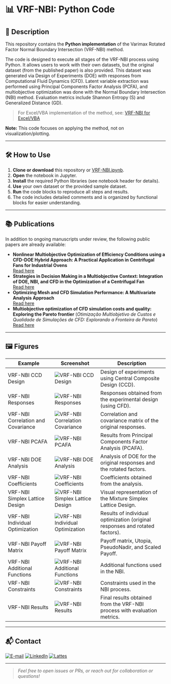 # 📊 VRF-NBI: Python Code

## 📝 Description

This repository contains the **Python implementation** of the Varimax Rotated Factor Normal Boundary Intersection (VRF-NBI) method.

The code is designed to execute all stages of the VRF-NBI process using Python. It allows users to work with their own datasets, but the original dataset (from the published paper) is also provided. This dataset was generated via Design of Experiments (DOE) with responses from Computational Fluid Dynamics (CFD). Latent variable extraction was performed using Principal Components Factor Analysis (PCFA), and multiobjective optimization was done with the Normal Boundary Intersection (NBI) method. Evaluation metrics include Shannon Entropy (S) and Generalized Distance (GD).

> For Excel/VBA implementation of the method, see: [VRF-NBI for Excel/VBA](https://github.com/Matheuscp98/Normal_Boundary_Intersection)

**Note:** This code focuses on applying the method, not on visualization/plotting.

---

## 🛠️ How to Use

1. **Clone or download** this repository or [VRF-NBI.ipynb](VRF-NBI.ipynb).
2. **Open** the notebook in Jupyter.
3. **Install** the required Python libraries (see notebook header for details).
4. **Use** your own dataset or the provided sample dataset.
5. **Run** the code blocks to reproduce all steps and results.
6. The code includes detailed comments and is organized by functional blocks for easier understanding.

---

## 📚 Publications

In addition to ongoing manuscripts under review, the following public papers are already available:

- **Nonlinear Multiobjective Optimization of Efficiency Conditions using a CFD-DOE Hybrid Approach: A Practical Application in Centrifugal Fans for Industrial Ovens**  
  [Read here](https://www.sciencedirect.com/science/article/pii/S2451904925006900)
- **Strategies in Decision Making in a Multiobjective Context: Integration of DOE, NBI, and CFD in the Optimization of a Centrifugal Fan**  
  [Read here](https://publicacoes.softaliza.com.br/cilamce/article/view/10211/7235)
- **Optimizing Mesh and CFD Simulation Performance: A Multivariate Analysis Approach**  
  [Read here](https://publicacoes.softaliza.com.br/cilamce/article/view/8110/6998)
- **Multiobjective optimization of CFD simulation costs and quality: Exploring the Pareto frontier** (*Otimização Multiobjetivo de Custos e Qualidade de Simulações de CFD: Explorando a Fronteira de Pareto*)  
  [Read here](https://proceedings.science/sbpo/sbpo-2024/trabalhos/otimizacao-multiobjetivo-de-custos-e-qualidade-de-simulacoes-de-cfd-explorando-a?lang=pt-br)

---

## 🖼️ Figures

| Example                                      | Screenshot                        | Description                                        |
|-----------------------------------------------|-----------------------------------|----------------------------------------------------|
| VRF-NBI CCD Design                           | ![VRF-NBI CCD Design](VRF-NBI_CCDDesign.jpg) | Design of experiments using Central Composite Design (CCD). |
| VRF-NBI Responses                            | ![VRF-NBI Responses](VRF-NBI_Responses.jpg) | Responses obtained from the experimental design (using CFD). |
| VRF-NBI Correlation and Covariance           | ![VRF-NBI Correlation Covariance](VRF-NBI_CorrelationCovariance.jpg) | Correlation and covariance matrix of the original responses. |
| VRF-NBI PCAFA                                | ![VRF-NBI PCAFA](VRF-NBI_PCAFA.jpg) | Results from Principal Components Factor Analysis (PCAFA). |
| VRF-NBI DOE Analysis                         | ![VRF-NBI DOE Analysis](VRF-NBI_DOEAnalysis.jpg) | Analysis of DOE for the original responses and the rotated factors. |
| VRF-NBI Coefficients                         | ![VRF-NBI Coefficients](VRF-NBI_Coefficients.jpg) | Coefficients obtained from the analysis. |
| VRF-NBI Simplex Lattice Design               | ![VRF-NBI Simplex Lattice Design](VRF-NBI_SimplexLatticeDesign.jpg) | Visual representation of the Mixture Simplex Lattice Design. |
| VRF-NBI Individual Optimization              | ![VRF-NBI Individual Optimization](VRF-NBI_IndividualOptimization.jpg) | Results of individual optimization (original responses and rotated factors). |
| VRF-NBI Payoff Matrix                        | ![VRF-NBI Payoff Matrix](VRF-NBI_PayoffMatrix.jpg) | Payoff matrix, Utopia, PseudoNadir, and Scaled Payoff. |
| VRF-NBI Additional Functions                 | ![VRF-NBI Additional Functions](VRF-NBI_AdditionalFunctions.jpg) | Additional functions used in the NBI. |
| VRF-NBI Constraints                          | ![VRF-NBI Constraints](VRF-NBI_Constraints.jpg) | Constraints used in the NBI process. |
| VRF-NBI Results                              | ![VRF-NBI Results](VRF-NBI_Results.jpg) | Final results obtained from the VRF-NBI process with evaluation metrics. |

---

## 📬 Contact

<a href="mailto:matheusc_pereira@hotmail.com"><img src="https://img.shields.io/badge/E--mail-0078D4?style=for-the-badge&logo=microsoft-outlook&logoColor=white" alt="E-mail"/></a>
<a href="https://www.linkedin.com/in/matheuscostapereira/"><img src="https://img.shields.io/badge/LinkedIn-0A66C2?style=for-the-badge&logo=linkedin&logoColor=white" alt="LinkedIn"/></a>
<a href="https://lattes.cnpq.br/7025666927284220"><img src="https://img.shields.io/badge/Lattes-4169E1?style=for-the-badge&logoColor=white" alt="Lattes"/></a>

---

> _Feel free to open issues or PRs, or reach out for collaboration or questions!_
